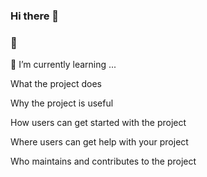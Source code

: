 ### Hi there 👋
### :dragon_face:
🌱 I’m currently learning ...

What the project does

Why the project is useful

How users can get started with the project

Where users can get help with your project

Who maintains and contributes to the project




<!--
**cyrixtrezentos/cyrixtrezentos** is a ✨ _special_ ✨ repository because its `README.md` (this file) appears on your GitHub profile.

Here are some ideas to get you started:

- 🔭 I’m currently working on ...
- 🌱 I’m currently learning ...
- 👯 I’m looking to collaborate on ...
- 🤔 I’m looking for help with ...
- 💬 Ask me about ...
- 📫 How to reach me: ...
- 😄 Pronouns: ...
- ⚡ Fun fact: ...
-->
